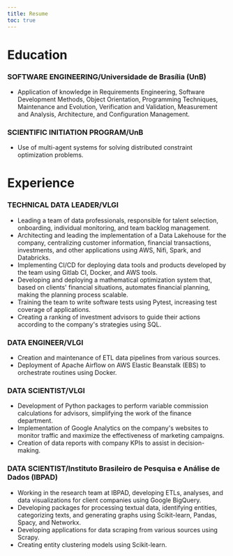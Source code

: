```yaml
---
title: Resume
toc: true
---
```


# Education
### SOFTWARE ENGINEERING/Universidade de Brasília (UnB)

* Application of knowledge in Requirements Engineering, Software Development Methods, Object Orientation, Programming Techniques, Maintenance and Evolution, Verification and Validation, Measurement and Analysis, Architecture, and Configuration Management.

### SCIENTIFIC INITIATION PROGRAM/UnB
* Use of multi-agent systems for solving distributed constraint optimization problems.

# Experience

### TECHNICAL DATA LEADER/VLGI

* Leading a team of data professionals, responsible for talent selection, onboarding, individual monitoring, and team backlog management. 
* Architecting and leading the implementation of a Data Lakehouse for the company, centralizing customer information, financial transactions, investments, and other applications using AWS, Nifi, Spark, and Databricks. 
* Implementing CI/CD for deploying data tools and products developed by the team using Gitlab CI, Docker, and AWS tools. 
* Developing and deploying a mathematical optimization system that, based on clients' financial situations, automates financial planning, making the planning process scalable. 
* Training the team to write software tests using Pytest, increasing test coverage of applications. 
* Creating a ranking of investment advisors to guide their actions according to the company's strategies using SQL.

### DATA ENGINEER/VLGI
* Creation and maintenance of ETL data pipelines from various sources.
* Deployment of Apache Airflow on AWS Elastic Beanstalk (EBS) to orchestrate routines using Docker.

### DATA SCIENTIST/VLGI
* Development of Python packages to perform variable commission calculations for advisors, simplifying the work of the finance department.
* Implementation of Google Analytics on the company's websites to monitor traffic and maximize the effectiveness of marketing campaigns.
* Creation of data reports with company KPIs to assist in decision-making.

### DATA SCIENTIST/Instituto Brasileiro de Pesquisa e Análise de Dados (IBPAD)
* Working in the research team at IBPAD, developing ETLs, analyses, and data visualizations for client companies using Google BigQuery.
* Developing packages for processing textual data, identifying entities, categorizing texts, and generating graphs using Scikit-learn, Pandas, Spacy, and Networkx.
* Developing applications for data scraping from various sources using Scrapy.
* Creating entity clustering models using Scikit-learn.
